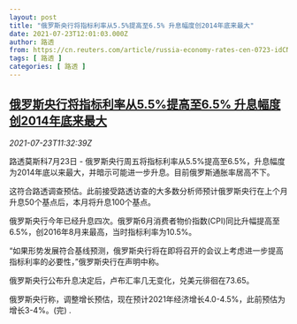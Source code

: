 ```yaml
---
layout: post
title: "俄罗斯央行将指标利率从5.5%提高至6.5% 升息幅度创2014年底来最大"
date: 2021-07-23T12:01:03.000Z
author: 路透
from: https://cn.reuters.com/article/russia-economy-rates-cen-0723-idCNKBS2ET14C
tags: [ 路透 ]
categories: [ 路透 ]
---
```

<!--1627041663000-->
[俄罗斯央行将指标利率从5.5%提高至6.5% 升息幅度创2014年底来最大](https://cn.reuters.com/article/russia-economy-rates-cen-0723-idCNKBS2ET14C)
------

<div>
<div><i>2021-07-23T11:32:39Z</i></div><p>路透莫斯科7月23日 - 俄罗斯央行周五将指标利率从5.5%提高至6.5%，升息幅度为2014年底以来最大，并暗示可能进一步升息。目前俄罗斯通胀率居高不下。</p><p>这符合路透调查预估。此前接受路透访查的大多数分析师预计俄罗斯央行在上个月升息50个基点后，本月将升息100个基点。</p><p>俄罗斯央行今年已经升息四次。俄罗斯6月消费者物价指数(CPI)同比升幅提高至6.5%，创2016年8月来最高，当时指标利率为10.5%。</p><p>“如果形势发展符合基线预测，俄罗斯央行将在即将召开的会议上考虑进一步提高指标利率的必要性，”俄罗斯央行在声明中称。</p><p>俄罗斯央行公布升息决定后，卢布汇率几无变化，兑美元徘徊在73.65。</p><p>俄罗斯央行称，调整增长预估，现在预计2021年经济增长4.0-4.5%，此前预估为增长3-4%。(完) .</p>
</div>
